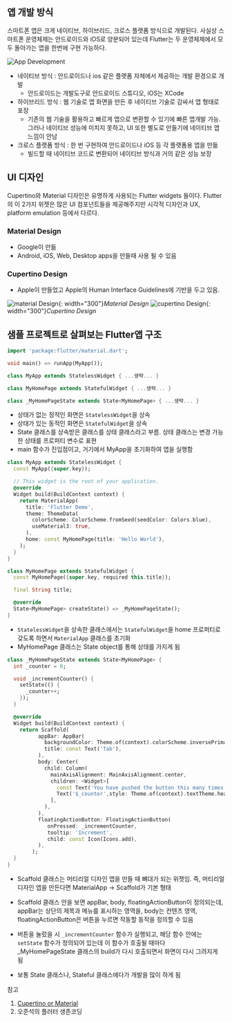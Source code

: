 
## 앱 개발 방식
 스마트폰 앱은 크게 네이티브, 하이브리드, 크로스 플랫폼 방식으로 개발된다. 사실상 스마트폰 운영체제는 안드로이드와 iOS로 양분되어 있는데 Flutter는 두 운영체제에서 모두 돌아가는 앱을 한번에 구현 가능하다.

 ![App Development](/geuno/images/app-development.png)
 - 네이티브 방식 : 안드로이드나 ios 같은 플랫폼 자체에서 제공하는 개발 환경으로 개발
   - 안드로이드는 개발도구로 안드로이드 스튜디오, iOS는 XCode
 - 하이브리드 방식 : 웹 기술로 앱 화면을 만든 후 네이티브 기술로 감싸서 앱 형태로 포장
   - 기존의 웹 기술을 활용하고 빠르게 앱으로 변환할 수 있기에 빠른 앱개발 가능. 그러나 네이티브 성능에 미치지 못하고, UI 또한 별도로 만들기에 네이티브 앱 느낌이 안남
 - 크로스 플랫폼 방식 : 한 번 구현하여 안드로이드나 iOS 등 각 플랫폼용 앱을 만듦
   - 빌드할 때 네이티브 코드로 변환되어 네이티브 방식과 거의 같은 성능 보장

## UI 디자인
 Cupertino와 Material 디자인은 유명하게 사용되는 Flutter widgets 들이다. Flutter의 이 2가지 위젯은 많은 UI 컴포넌트들을 제공해주지만 시각적 디자인과 UX, platform emulation 등에서 다르다. 

### Material Design
- Google이 만듦
- Android, iOS, Web, Desktop apps을 만들때 사용 될 수 있음

### Cupertino Design
- Apple이 만들었고 Apple의 Human Interface Guidelines에 기반을 두고 있음.


![material Design](/geuno/images/material.png){: width="300"}_Material Design_
![cupertino Design](/geuno/images/cupertino.png){: width="300"}_Cupertino Design_


## 샘플 프로젝트로 살펴보는 Flutter앱 구조
```dart
import 'package:flutter/material.dart';

void main() => runApp(MyApp());

class MyApp extends StatelessWidget { ...생략... }

class MyHomePage extends StatefulWidget { ...생략... }

class _MyHomePageState extends State<MyHomePage> { ...생략... }
```

- 상태가 없는 정적인 화면은 `StatelessWidget`을 상속 
- 상태가 있는 동적인 화면은 `StatefulWidget`을 상속
- State 클래스를 상속받은 클래스를 상태 클래스라고 부름. 상태 클래스는 변경 가능한 상태를 프로퍼티 변수로 표현
- main 함수가 진입점이고, 거기에서 MyApp을 초기화하여 앱을 실행함


```dart
class MyApp extends StatelessWidget {
  const MyApp({super.key});

  // This widget is the root of your application.
  @override
  Widget build(BuildContext context) {
    return MaterialApp(
      title: 'Flutter Demo',
      theme: ThemeData(
        colorScheme: ColorScheme.fromSeed(seedColor: Colors.blue),
        useMaterial3: true,
      ),
      home: const MyHomePage(title: 'Hello World'),
    );
  }
}

class MyHomePage extends StatefulWidget {
  const MyHomePage({super.key, required this.title});

  final String title;

  @override
  State<MyHomePage> createState() => _MyHomePageState();
}

```
- `StatelessWidget`을 상속한 클래스에서는 `StatefulWidget`을 home 프로퍼티로 갖도록 하면서 `MaterialApp` 클래스를 초기화
- MyHomePage 클래스는 State object를 통해 상태를 가지게 됨


```dart
class _MyHomePageState extends State<MyHomePage> {
  int _counter = 0;

  void _incrementCounter() {
    setState(() {
      _counter++;
    });
  }

  @override
  Widget build(BuildContext context) {
    return Scaffold(
          appBar: AppBar(
            backgroundColor: Theme.of(context).colorScheme.inversePrimary,
            title: const Text('Tab'),
          ),
          body: Center(
            child: Column(
              mainAxisAlignment: MainAxisAlignment.center,
              children: <Widget>[
                const Text('You have pushed the button this many times:',),
                Text('$_counter',style: Theme.of(context).textTheme.headlineMedium)
              ],
            ),
          ),
          floatingActionButton: FloatingActionButton(
             onPressed: _incrementCounter,
             tooltip: 'Increment',
             child: const Icon(Icons.add),
          ),
        );
  }
}
```
- Scaffold 클래스는 머티리얼 디자인 앱을 만들 때 뼈대가 되는 위젯임. 즉, 머티리얼 디자인 앱을 만든다면 MaterialApp -> Scaffold가 기본 형태
- Scaffold 클래스 안을 보면 appBar, body, floatingActionButton이 정의되는데, appBar는 상단의 제목과 메뉴를 표시하는 영역을, body는 컨텐츠 영역, floatingActionButton은 버튼을 누르면 작동할 동작을 정의할 수 있음
- 버튼을 눌렀을 시 `_incrementCounter` 함수가 실행되고, 해당 함수 안에는 `setState` 함수가 정의되어 있는데 이 함수가 호출될 때마다 _MyHomePageState 클래스의 build가 다시 호출되면서 화면이 다시 그려지게 됨

- 보통 State 클래스나, Stateful 클래스에다가 개발을 많이 하게 됨


참고
1. [Cupertino or Material](https://www.dhiwise.com/post/difference-between-cupertino-and-material-flutter-widgets)
2. 오준석의 플러터 생존코딩
